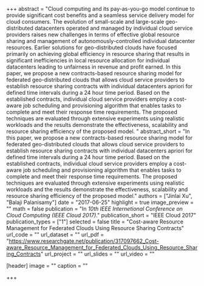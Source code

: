 +++
abstract = "Cloud computing and its pay-as-you-go model continue to provide significant cost benefits and a seamless service delivery model for cloud consumers. The evolution of small-scale and large-scale geo-distributed datacenters operated and managed by individual cloud service providers raises new challenges in terms of effective global resource sharing and management of autonomously-controlled individual datacenter resources. Earlier solutions for geo-distributed clouds have focused primarily on achieving global efficiency in resource sharing that results in significant inefficiencies in local resource allocation for individual datacenters leading to unfairness in revenue and profit earned. In this paper, we propose a new contracts-based resource sharing model for federated geo-distributed clouds that allows cloud service providers to establish resource sharing contracts with individual datacenters apriori for defined time intervals during a 24 hour time period. Based on the established contracts, individual cloud service providers employ a cost-aware job scheduling and provisioning algorithm that enables tasks to complete and meet their response time requirements. The proposed techniques are evaluated through extensive experiments using realistic workloads and the results demonstrate the effectiveness, scalability and resource sharing efficiency of the proposed model. "
abstract_short = "In this paper, we propose a new contracts-based resource sharing model for federated geo-distributed clouds that allows cloud service providers to establish resource sharing contracts with individual datacenters apriori for defined time intervals during a 24 hour time period. Based on the established contracts, individual cloud service providers employ a cost-aware job scheduling and provisioning algorithm that enables tasks to complete and meet their response time requirements. The proposed techniques are evaluated through extensive experiments using realistic workloads and the results demonstrate the effectiveness, scalability and resource sharing efficiency of the proposed model."
authors = ["Jinlai Xu", "Balaji Palanisamy"]
date = "2017-06-25"
highlight = true
image_preview = ""
math = false
publication = "In *10th IEEE Internetional Conference on Cloud Computing (IEEE Cloud 2017)*."
publication_short = "IEEE Cloud 2017"
publication_types = ["1"]
selected = false
title = "Cost-aware Resource Management for Federated Clouds Using Resource Sharing Contracts"
url_code = ""
url_dataset = ""
url_pdf = "https://www.researchgate.net/publication/317097662_Cost-aware_Resource_Management_for_Federated_Clouds_Using_Resource_Sharing_Contracts"
url_project = ""
url_slides = ""
url_video = ""

[header]
image = ""
caption = ""

+++

